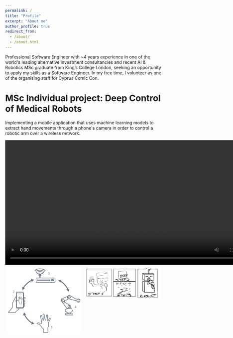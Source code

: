 ```yaml
---
permalink: /
title: "Profile"
excerpt: "About me"
author_profile: true
redirect_from: 
  - /about/
  - /about.html
---
```


 Professional Software Engineer with ~4 years experience in one of the world's leading alternative investment consultancies and recent AI & Robotics MSc graduate from King’s College London, seeking an opportunity to apply my skills as a Software Engineer. In my free time, I volunteer as one of the organising staff for Cyprus Comic Con. 


# MSc Individual project: Deep Control of Medical Robots
<p>
Implementing a mobile application that uses machine learning models to extract hand movements through a phone's camera in order to control a robotic arm over a wireless network.
</p>

<video width="800" controls>
  <source src="./files/example_experiment.mp4" type="video/mp4">
  Your browser does not support the video tag.
</video> 

<div class="row" style="display: flex;">
	<div class="column" style="flex: 33.33%; padding: 5px;">
		<img src="./images/pipeline.png" alt="pipeline" style="width:100%">
	</div>
	<div class="column" style="flex: 33.33%; padding: 5px;">
		<img src="./images/system_actual.png" alt="system_actual" style="width:100%">
	</div>
</div>
